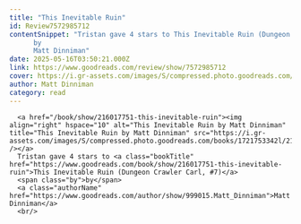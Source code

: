 ```yaml
---
title: "This Inevitable Ruin"
id: Review7572985712
contentSnippet: "Tristan gave 4 stars to This Inevitable Ruin (Dungeon Crawler Carl, #7)
      by
      Matt Dinniman"
date: 2025-05-16T03:50:21.000Z
link: https://www.goodreads.com/review/show/7572985712
cover: https://i.gr-assets.com/images/S/compressed.photo.goodreads.com/books/1721753342l/216017751._MY75_.jpg
author: Matt Dinniman
category: read
---
```


      
      <a href="/book/show/216017751-this-inevitable-ruin"><img align="right" hspace="10" alt="This Inevitable Ruin by Matt Dinniman" title="This Inevitable Ruin by Matt Dinniman" src="https://i.gr-assets.com/images/S/compressed.photo.goodreads.com/books/1721753342l/216017751._SY75_.jpg" /></a>
      Tristan gave 4 stars to <a class="bookTitle" href="https://www.goodreads.com/book/show/216017751-this-inevitable-ruin">This Inevitable Ruin (Dungeon Crawler Carl, #7)</a>
      <span class="by">by</span>
      <a class="authorName" href="https://www.goodreads.com/author/show/999015.Matt_Dinniman">Matt Dinniman</a>
      <br/>
